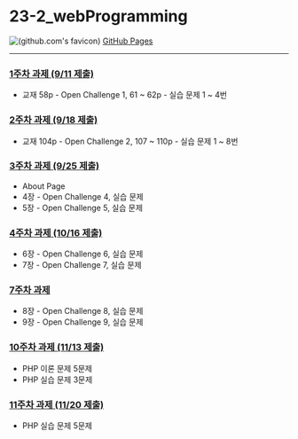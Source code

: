 # 23-2_webProgramming
![(github.com's favicon)](https://www.google.com/s2/favicons?domain=github.com) [GitHub Pages](https://seoftbh.github.io/23-2_webProgramming/)

---

### [1주차 과제 (9/11 제출)](https://github.com/seoftbh/23-2_webProgramming/tree/main/week_01)
* 교재 58p - Open Challenge 1, 61 ~ 62p - 실습 문제 1 ~ 4번

### [2주차 과제 (9/18 제출)](https://github.com/seoftbh/23-2_webProgramming/tree/main/week_02)
* 교재 104p - Open Challenge 2, 107 ~ 110p - 실습 문제 1 ~ 8번

### [3주차 과제 (9/25 제출)](https://github.com/seoftbh/23-2_webProgramming/tree/main/week_03)
* About Page
* 4장 - Open Challenge 4, 실습 문제
* 5장 - Open Challenge 5, 실습 문제

### [4주차 과제 (10/16 제출)](https://github.com/seoftbh/23-2_webProgramming/tree/main/week_04)
* 6장 - Open Challenge 6, 실습 문제
* 7장 - Open Challenge 7, 실습 문제

### [7주차 과제](https://github.com/seoftbh/23-2_webProgramming/tree/main/week_07)
* 8장 - Open Challenge 8, 실습 문제
* 9장 - Open Challenge 9, 실습 문제

### [10주차 과제 (11/13 제출)](https://github.com/seoftbh/23-2_webProgramming/tree/main/week_10)
* PHP 이론 문제 5문제
* PHP 실습 문제 3문제

### [11주차 과제 (11/20 제출)](https://github.com/seoftbh/23-2_webProgramming/tree/main/week_11)
* PHP 실습 문제 5문제
